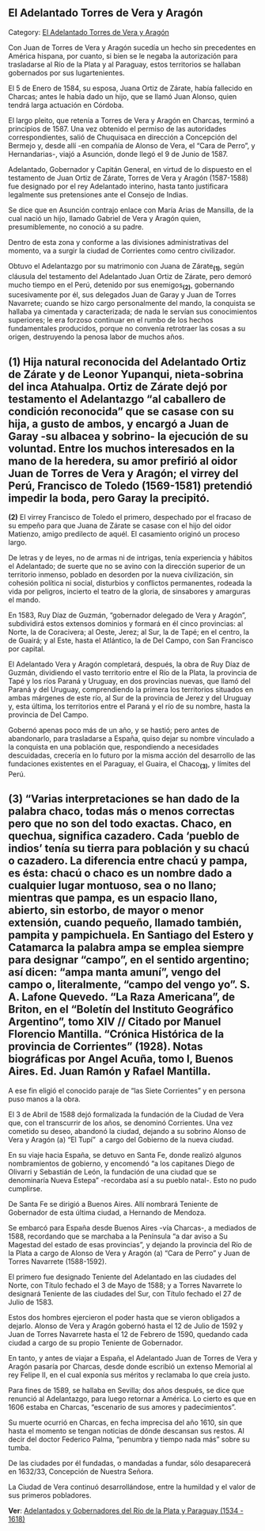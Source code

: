 ## El Adelantado Torres de Vera y Aragón

Category: [El Adelantado Torres de Vera y Aragón](http://descubrircorrientes.com.ar/2012/index.php/3220-historia-desde-el-origen-hasta-1814/corrientes-colonial-primeras-noticias/el-adelantado-en-asuncion/el-adelantado-torres-de-vera-y-aragoon)

Con Juan de Torres de Vera y Aragón sucedía un hecho sin precedentes en América hispana, por cuanto, si bien se le negaba la autorización para trasladarse al Río de la Plata y al Paraguay, estos territorios se hallaban gobernados por sus lugartenientes.

El 5 de Enero de 1584, su esposa, Juana Ortiz de Zárate, había fallecido en Charcas; antes le había dado un hijo, que se llamó Juan Alonso, quien tendrá larga actuación en Córdoba.

El largo pleito, que retenía a Torres de Vera y Aragón en Charcas, terminó a principios de 1587. Una vez obtenido el permiso de las autoridades correspondientes, salió de Chuquisaca en dirección a Concepción del Bermejo y, desde allí -en compañía de Alonso de Vera, el “Cara de Perro”, y Hernandarias-, viajó a Asunción, donde llegó el 9 de Junio de 1587.

Adelantado, Gobernador y Capitán General, en virtud de lo dispuesto en el testamento de Juan Ortiz de Zárate, Torres de Vera y Aragón (1587-1588) fue designado por el rey Adelantado interino, hasta tanto justificara legalmente sus pretensiones ante el Consejo de Indias.

Se dice que en Asunción contrajo enlace con María Arias de Mansilla, de la cual nació un hijo, llamado Gabriel de Vera y Aragón quien, presumiblemente, no conoció a su padre.

Dentro de esta zona y conforme a las divisiones administrativas del momento, va a surgir la ciudad de Corrientes como centro civilizador.

Obtuvo el Adelantazgo por su matrimonio con Juana de Zárate<sub><strong>(1)</strong></sub>, según cláusula del testamento del Adelantado Juan Ortiz de Zárate, pero demoró mucho tiempo en el Perú, detenido por sus enemigos<sub><strong>(2)</strong></sub>, gobernando sucesivamente por él, sus delegados Juan de Garay y Juan de Torres Navarrete; cuando se hizo cargo personalmente del mando, la conquista se hallaba ya cimentada y caracterizada; de nada le servían sus conocimientos superiores; le era forzoso continuar en el rumbo de los hechos fundamentales producidos, porque no convenía retrotraer las cosas a su  origen, destruyendo la penosa labor de muchos años.

## **(1)** Hija natural reconocida del Adelantado Ortiz de Zárate y de Leonor Yupanqui, nieta-sobrina del inca Atahualpa. Ortiz de Zárate dejó por testamento el Adelantazgo “al caballero de condición reconocida” que se casase con su hija, a gusto de ambos, y encargó a Juan de Garay -su albacea y sobrino- la ejecución de su voluntad. Entre los muchos interesados en la mano de la heredera, su amor prefirió al oidor Juan de Torres de Vera y Aragón; el virrey del Perú, Francisco de Toledo (1569-1581) pretendió impedir la boda, pero Garay la precipitó.  
**(2)** El virrey Francisco de Toledo el primero, despechado por el fracaso de su empeño para que Juana de Zárate se casase con el hijo del oidor Matienzo, amigo predilecto de aquél. El casamiento originó un proceso largo.

De letras y de leyes, no de armas ni de intrigas, tenía experiencia y hábitos el Adelantado; de suerte que no se avino con la dirección superior de un territorio inmenso, poblado en desorden por la nueva civilización, sin cohesión política ni social, disturbios y conflictos permanentes, rodeada la vida por peligros, incierto el teatro de la gloria, de sinsabores y amarguras el mando.

En 1583, Ruy Díaz de Guzmán, “gobernador delegado de Vera y Aragón”, subdividirá estos extensos dominios y formará en él cinco provincias: al Norte, la de Coracivera; al Oeste, Jerez; al Sur, la de Tapé; en el centro, la de Guairá; y al Este, hasta el Atlántico, la de Del Campo, con San Francisco por capital.

El Adelantado Vera y Aragón completará, después, la obra de Ruy Díaz de Guzmán, dividiendo el vasto territorio entre el Río de la Plata, la provincia de Tapé y los ríos Paraná y Uruguay, en dos provincias nuevas, que llamó del Paraná y del Uruguay, comprendiendo la primera los territorios situados en ambas márgenes de este río, al Sur de la provincia de Jerez y del Uruguay y, esta última, los territorios entre el Paraná y el río de su nombre, hasta la provincia de Del Campo.

Gobernó apenas poco más de un año, y se hastió; pero antes de abandonarlo, para trasladarse a España, quiso dejar su nombre vinculado a la conquista en una población que, respondiendo a necesidades descuidadas, crecería en lo futuro por la misma acción del desarrollo de las fundaciones existentes en el Paraguay, el Guaira, el Chaco<sub><strong>(3)</strong></sub>, y límites del Perú.

## **(3)** “Varias interpretaciones se han dado de la palabra chaco, todas más o menos correctas pero que no son del todo exactas. Chaco, en quechua, significa cazadero. Cada ‘pueblo de indios’ tenía su tierra para población y su chacú o cazadero. La diferencia entre chacú y pampa, es ésta: chacú o chaco es un nombre dado a cualquier lugar montuoso, sea o no llano; mientras que pampa, es un espacio llano, abierto, sin estorbo, de mayor o menor extensión, cuando pequeño, llamado también, pampita y pampichuela. En Santiago del Estero y Catamarca la palabra ampa se emplea siempre para designar “campo”, en el sentido argentino; así dicen: “ampa manta amuní”, vengo del campo o, literalmente, “campo del vengo yo”. S. A. Lafone Quevedo. “La Raza Americana”, de Briton, en el “Boletín del Instituto Geográfico Argentino”, tomo XIV // Citado por Manuel Florencio Mantilla. “Crónica Histórica de la provincia de Corrientes” (1928). Notas biográficas por Angel Acuña, tomo I, Buenos Aires. Ed. Juan Ramón y Rafael Mantilla.

A ese fin eligió el conocido paraje de “las Siete Corrientes” y en persona puso manos a la obra.

El 3 de Abril de 1588 dejó formalizada la fundación de la Ciudad de Vera que, con el transcurrir de los años, se denominó Corrientes. Una vez cometido su deseo, abandonó la ciudad, dejando a su sobrino Alonso de Vera y Aragón (a) “El Tupí”  a cargo del Gobierno de la nueva ciudad.

En su viaje hacia España, se detuvo en Santa Fe, donde realizó algunos nombramientos de gobierno, y encomendó “a los capitanes Diego de Olivarri y Sebastián de León, la fundación de una ciudad que se denominaría Nueva Estepa” -recordaba así a su pueblo natal-. Esto no pudo cumplirse.

De Santa Fe se dirigió a Buenos Aires. Allí nombrará Teniente de Gobernador de esta última ciudad, a Hernando de Mendoza.

Se embarcó para España desde Buenos Aires -vía Charcas-, a mediados de 1588, recordando que se marchaba a la Península “a dar aviso a Su Magestad del estado de esas provincias”, y dejando la provincia del Río de la Plata a cargo de Alonso de Vera y Aragón (a) “Cara de Perro” y Juan de Torres Navarrete (1588-1592).

El primero fue designado Teniente del Adelantado en las ciudades del Norte, con Título fechado el 3 de Mayo de 1588; y a Torres Navarrete lo designará Teniente de las ciudades del Sur, con Título fechado el 27 de Julio de 1583.

Estos dos hombres ejercieron el poder hasta que se vieron obligados a dejarlo. Alonso de Vera y Aragón gobernó hasta el 12 de Julio de 1592 y Juan de Torres Navarrete hasta el 12 de Febrero de 1590, quedando cada ciudad a cargo de su propio Teniente de Gobernador.

En tanto, y antes de viajar a España, el Adelantado Juan de Torres de Vera y Aragón pasaría por Charcas, desde donde escribió un extenso Memorial al rey Felipe II, en el cual exponía sus méritos y reclamaba lo que creía justo.

Para fines de 1589, se hallaba en Sevilla; dos años después, se dice que renunció al Adelantazgo, para luego retornar a América. Lo cierto es que en 1606 estaba en Charcas, “escenario de sus amores y padecimientos”.

Su muerte ocurrió en Charcas, en fecha imprecisa del año 1610, sin que hasta el momento se tengan noticias de dónde descansan sus restos. Al decir del doctor Federico Palma, “penumbra y tiempo nada más” sobre su tumba.

De las ciudades por él fundadas, o mandadas a fundar, sólo desaparecerá en 1632/33, Concepción de Nuestra Señora.

La Ciudad de Vera continuó desarrollándose, entre la humildad y el valor de sus primeros pobladores.

**Ver**: [Adelantados y Gobernadores del Río de la Plata y Paraguay (1534 - 1618)](http://descubrircorrientes.com.ar/2012/index.php/3220-historia-desde-el-origen-hasta-1814/corrientes-colonial-primeras-noticias/el-adelantado-en-asuncion/index.php?option=com_content&view=article&id=473:adelantados-y-gobernadores-del-rio-de-la-plata-y-paraguay-1534-1618&catid=897:adelantados-y-gobernadores-del-rio-de-la-plata-y-paraguay-1534-1618&Itemid=510)